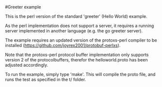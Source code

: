 #Greeter example

This is the perl version of the standard 'greeter' (Hello World) example.

As the perl implementation does not support a server, it requires a running server implemented in another language (e.g. the go greeter server).

The example requires an updated version of the protoxs-perl compiler to be installed (https://github.com/joyrex2001/protobuf-perlxs).

Note that the protoxs-perl protocol buffer implementation only supports version 2 of the protocolbuffers, therefor the helloworld.proto has been adjusted accordingly.

To run the example, simply type 'make'. This will compile the proto file, and runs the test as specified in the t/ folder.
